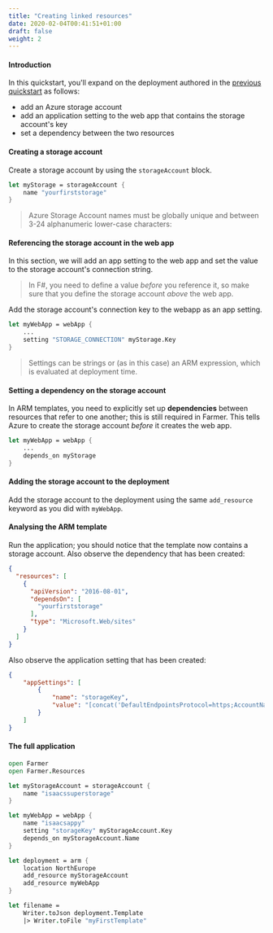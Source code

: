 ```yaml
---
title: "Creating linked resources"
date: 2020-02-04T00:41:51+01:00
draft: false
weight: 2
---
```


#### Introduction
In this quickstart, you'll expand on the deployment authored in the [previous quickstart](../quickstart-1/#the-full-application) as follows:

* add an Azure storage account
* add an application setting to the web app that contains the storage account's key
* set a dependency between the two resources

#### Creating a storage account
Create a storage account by using the `storageAccount` block.
```fsharp
let myStorage = storageAccount {
    name "yourfirststorage"
}
```

> Azure Storage Account names must be globally unique and between 3-24 alphanumeric lower-case characters:

#### Referencing the storage account in the web app
In this section, we will add an app setting to the web app and set the value to the storage account's connection string.

> In F#, you need to define a value *before* you reference it, so make sure that you define the storage account *above* the web app.

Add the storage account's connection key to the webapp as an app setting.

```fsharp
let myWebApp = webApp {
    ...
    setting "STORAGE_CONNECTION" myStorage.Key
}
```

> Settings can be strings or (as in this case) an ARM expression, which is evaluated at deployment time.

#### Setting a dependency on the storage account
In ARM templates, you need to explicitly set up **dependencies** between resources that refer to one another; this is still required in Farmer. This tells Azure to create the storage account *before* it creates the web app.

```fsharp
let myWebApp = webApp {
    ...
    depends_on myStorage
}
```

#### Adding the storage account to the deployment
Add the storage account to the deployment using the same `add_resource` keyword as you did with `myWebApp`.

#### Analysing the ARM template

Run the application; you should notice that the template now contains a storage account. Also observe the dependency that has been created:

```json
{
  "resources": [
    {
      "apiVersion": "2016-08-01",
      "dependsOn": [
        "yourfirststorage"
      ],
      "type": "Microsoft.Web/sites"
    }
  ]
}
```

Also observe the application setting that has been created:

```json
{
    "appSettings": [
        {
            "name": "storageKey",
            "value": "[concat('DefaultEndpointsProtocol=https;AccountName=yourfirststorage;AccountKey=', listKeys('yourfirststorage', '2017-10-01').keys[0].value)]"
        }
    ]
}
```

#### The full application

```fsharp
open Farmer
open Farmer.Resources

let myStorageAccount = storageAccount {
    name "isaacssuperstorage"
}

let myWebApp = webApp {
    name "isaacsappy"
    setting "storageKey" myStorageAccount.Key
    depends_on myStorageAccount.Name
}

let deployment = arm {
    location NorthEurope
    add_resource myStorageAccount
    add_resource myWebApp
}

let filename =
    Writer.toJson deployment.Template
    |> Writer.toFile "myFirstTemplate"
```

<!-- 1. Now regenerate and redeploy the template (don't worry about overwriting or duplicating the existing resources - Azure will simply create the "new" elements as required).
1. Check in the portal that the storage account has been created.
1. Navigate to the **app service** and then to the **configuration** section.
1. Observe that the setting `storage_connection` has been created and has the connection string of the storage account already in it. -->